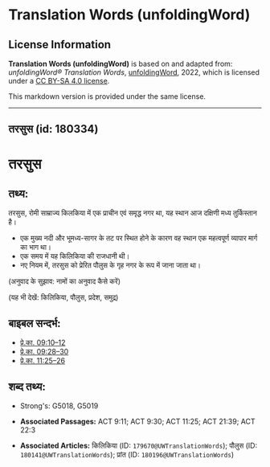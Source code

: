 # Translation Words (unfoldingWord)

## License Information

**Translation Words (unfoldingWord)** is based on and adapted from: _unfoldingWord® Translation Words_, [unfoldingWord](https://unfoldingword.org/utw), 2022, which is licensed under a [CC BY-SA 4.0 license](https://creativecommons.org/licenses/by-sa/4.0/legalcode.en).

This markdown version is provided under the same license.



--------------------------------

## तरसुस (id: 180334)

तरसुस
=====

तथ्य:
-----

तरसुस, रोमी साम्राज्य किलकिया में एक प्राचीन एवं समृद्ध नगर था, यह स्थान आज दक्षिणी मध्य तुर्किस्तान है।

* एक मुख्य नदी और भूमध्य\-सागर के तट पर स्थित होने के कारण वह स्थान एक महत्वपूर्ण व्यापार मार्ग का भाग था।
* एक समय में यह किलिकिया की राजधानी थी।
* नए नियम में, तरसुस को प्रेरित पौलुस के गृह नगर के रूप में जाना जाता था।

(अनुवाद के सुझाव: नामों का अनुवाद कैसे करें)

(यह भी देखें: किलिकिया, पौलुस, प्रदेश, समुद्र)

बाइबल सन्दर्भ:
--------------

* [प्रे.का. 09:10–12](https://ref.ly/Acts9:10-Acts9:12)
* [प्रे.का. 09:28–30](https://ref.ly/Acts9:28-Acts9:30)
* [प्रे.का. 11:25–26](https://ref.ly/Acts11:25-Acts11:26)

शब्द तथ्य:
----------

* Strong's: G5018, G5019

* **Associated Passages:** ACT 9:11; ACT 9:30; ACT 11:25; ACT 21:39; ACT 22:3
* **Associated Articles:** किलिकिया (ID: `179670@UWTranslationWords`); पौलुस (ID: `180141@UWTranslationWords`); प्रांत (ID: `180196@UWTranslationWords`)


